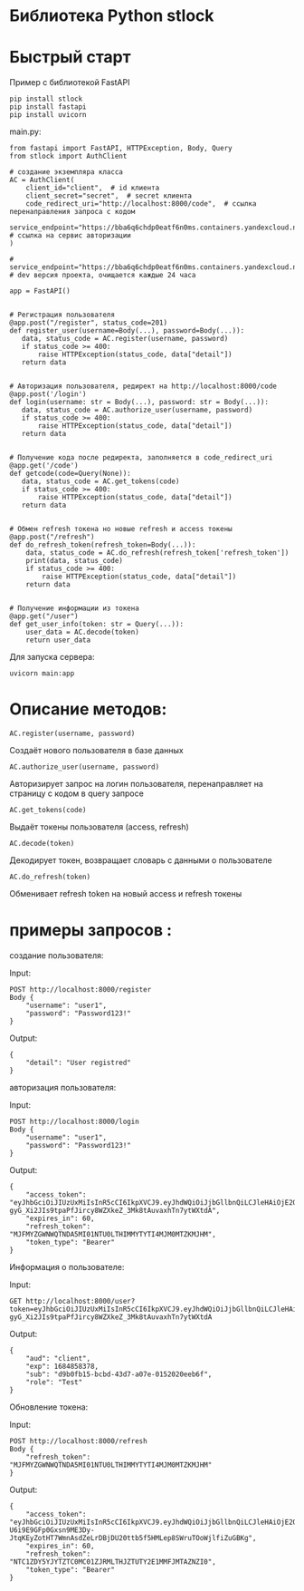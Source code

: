 # Библиотека Python stlock


# Быстрый старт
Пример с библиотекой FastAPI


```
pip install stlock
pip install fastapi
pip install uvicorn
```

main.py:
```
from fastapi import FastAPI, HTTPException, Body, Query
from stlock import AuthClient

# создание экземпляра класса
AC = AuthClient(
    client_id="client",  # id клиента
    client_secret="secret",  # secret клиента
    code_redirect_uri="http://localhost:8000/code",  # ссылка перенаправления запроса с кодом
    service_endpoint="https://bba6q6chdp0eatf6n0ms.containers.yandexcloud.net",  # ссылка на сервис авторизации
)

# service_endpoint="https://bba6q6chdp0eatf6n0ms.containers.yandexcloud.net"
# dev версия проекта, очищается каждые 24 часа

app = FastAPI()


# Регистрация пользователя
@app.post("/register", status_code=201)
def register_user(username=Body(...), password=Body(...)):
   data, status_code = AC.register(username, password)
   if status_code >= 400:
       raise HTTPException(status_code, data["detail"])
   return data


# Авторизация пользователя, редирект на http://localhost:8000/code
@app.post('/login')
def login(username: str = Body(...), password: str = Body(...)):
   data, status_code = AC.authorize_user(username, password)
   if status_code >= 400:
       raise HTTPException(status_code, data["detail"])
   return data


# Получение кода после редиректа, заполняется в code_redirect_uri
@app.get('/code')
def getcode(code=Query(None)):
   data, status_code = AC.get_tokens(code)
   if status_code >= 400:
       raise HTTPException(status_code, data["detail"])
   return data


# Обмен refresh токена но новые refresh и access токены
@app.post("/refresh")
def do_refresh_token(refresh_token=Body(...)):
    data, status_code = AC.do_refresh(refresh_token['refresh_token'])
    print(data, status_code)
    if status_code >= 400:
        raise HTTPException(status_code, data["detail"])
    return data


# Получение информации из токена
@app.get("/user")
def get_user_info(token: str = Query(...)):
    user_data = AC.decode(token)
    return user_data
```

Для запуска сервера:
```
uvicorn main:app
```

# Описание методов:

    AC.register(username, password)

Создаёт нового пользователя в базе данных

    AC.authorize_user(username, password)

Авторизирует запрос на логин пользователя, перенаправляет на страницу с кодом в query запросе

    AC.get_tokens(code)

Выдаёт токены пользователя (access, refresh)

    AC.decode(token)

Декодирует токен, возвращает словарь с данными о пользователе

    AC.do_refresh(token)

Обменивает refresh token на новый access и refresh токены

# примеры запросов :
создание пользователя:

Input:
```
POST http://localhost:8000/register
Body {
    "username": "user1",
    "password": "Password123!"
}
```

Output:
```
{
    "detail": "User registred"
}
```
авторизация пользователя:

Input:
```
POST http://localhost:8000/login
Body {
    "username": "user1",
    "password": "Password123!"
}
```

Output:
```
{
    "access_token": "eyJhbGciOiJIUzUxMiIsInR5cCI6IkpXVCJ9.eyJhdWQiOiJjbGllbnQiLCJleHAiOjE2ODQ4NTgzNzgsInN1YiI6ImQ5YjBmYjE1LWJjYmQtNDNkNy1hMDdlLTAxNTIwMjBlZWI2ZiIsInJvbGUiOiJUZXN0In0.5_CHG7IR0DDulJcaPF8owduWsVsI2a5Vvbx-gyG_Xi2JIs9tpaPfJircy8WZXkeZ_3Mk8tAuvaxhTn7ytWXtdA",
    "expires_in": 60,
    "refresh_token": "MJFMYZGWNWQTNDA5MI01NTU0LTHIMMYTYTI4MJM0MTZKMJHM",
    "token_type": "Bearer"
}
```
Информация о пользователе:

Input:
```
GET http://localhost:8000/user?token=eyJhbGciOiJIUzUxMiIsInR5cCI6IkpXVCJ9.eyJhdWQiOiJjbGllbnQiLCJleHAiOjE2ODQ4NTgzNzgsInN1YiI6ImQ5YjBmYjE1LWJjYmQtNDNkNy1hMDdlLTAxNTIwMjBlZWI2ZiIsInJvbGUiOiJUZXN0In0.5_CHG7IR0DDulJcaPF8owduWsVsI2a5Vvbx-gyG_Xi2JIs9tpaPfJircy8WZXkeZ_3Mk8tAuvaxhTn7ytWXtdA
```

Output:
```
{
    "aud": "client",
    "exp": 1684858378,
    "sub": "d9b0fb15-bcbd-43d7-a07e-0152020eeb6f",
    "role": "Test"
}
```
Обновление токена:

Input:
```
POST http://localhost:8000/refresh
Body {
    "refresh_token": "MJFMYZGWNWQTNDA5MI01NTU0LTHIMMYTYTI4MJM0MTZKMJHM"
}
```

Output:
```
{
    "access_token": "eyJhbGciOiJIUzUxMiIsInR5cCI6IkpXVCJ9.eyJhdWQiOiJjbGllbnQiLCJleHAiOjE2ODQ4NTg0MzgsInN1YiI6ImQ5YjBmYjE1LWJjYmQtNDNkNy1hMDdlLTAxNTIwMjBlZWI2ZiIsInJvbGUiOiJUZXN0In0.5hFJg-U6i9E9GFp0Gxsn9ME3Dy-JtqKEyZotHT7WmnAsdZeLrDBjDU20ttb5f5HMLep8SWruTOoWjlfiZuGBKg",
    "expires_in": 60,
    "refresh_token": "NTC1ZDY5YJYTZTC0MC01ZJRMLTHJZTUTY2E1MMFJMTAZNZI0",
    "token_type": "Bearer"
}
```